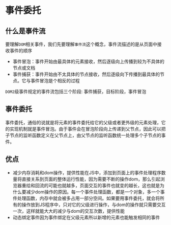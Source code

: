 # 事件委托

## 什么是事件流
要理解`DOM`相关事件，我们先要理解`事件流`这个概念，事件流描述的是从页面中接收事件的顺序
* 事件冒泡：事件开始由最具体的元素接收，然后逐级向上传播到较为不具体的节点或文档
* 事件捕获：事件开始由不太具体的节点接收，然后逐级向下传播到最具体的节点。它与事件冒泡是个相反的过程

`DOM2`级事件规定的事件流包括三个阶段: 事件捕获，目标阶段，事件冒泡

## 事件委托
事件委托，通俗的说就是将元素的事件委托给它的父级或者更外级的元素处理，它的实现机制就是事件冒泡。由于事件会在冒泡阶段向上传递到父节点，因此可以把子节点的监听函数定义在父节点上，由父节点的监听函数统一处理多个子节点的事件。

## 优点
* 减少内存消耗和dom操作，提供性能在JS中，添加到页面上的事件处理程序数量将直接关系到页面的整体运行性能，因为需要不断的操作dom，那么引起浏览器重绘和回流的可能也就越多，页面交互的事件也就变的越长，这也就是为什么要减少dom操作的原因。每一个事件处理函数，都是一个对象，多一个事件处理函数，内存中就会被多占用一部分空间。如果要用事件委托，就会将所有的操作放到JS程序中，只对它的父级进行操作，与dom的操作就只需要交互一次，这样就能大大的减少与dom的交互次数，提供性能
* 动态绑定事件因为事件绑定在父级元素所以新增的元素也能触发相同的事件
